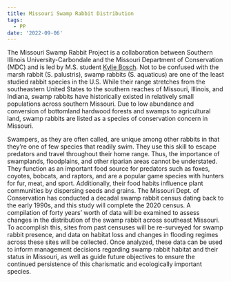 ```yaml
---
title: Missouri Swamp Rabbit Distribution
tags:
  - PP
date: '2022-09-06'
---
```

  
  The Missouri Swamp Rabbit Project is a collaboration between Southern Illinois University-Carbondale and the Missouri Department of Conservation (MDC) and is led by M.S. student [Kylie Bosch](https://peaselab.com/author/kylie-bosch/). Not to be confused with the marsh rabbit (S. palustris), swamp rabbits (S. aquaticus) are one of the least studied rabbit species in the U.S. While their range stretches from the southeastern United States to the southern reaches of Missouri, Illinois, and Indiana, swamp rabbits have historically existed in relatively small populations across southern Missouri. Due to low abundance and conversion of bottomland hardwood forests and swamps to agricultural land, swamp rabbits are listed as a species of conservation concern in Missouri.     
  
  Swampers, as they are often called, are unique among other rabbits in that they’re one of few species that readily swim. They use this skill to escape predators and travel throughout their home range. Thus, the importance of swamplands, floodplains, and other riparian areas cannot be understated. They function as an important food source for predators such as foxes, coyotes, bobcats, and raptors, and are a popular game species with hunters for fur, meat, and sport. Additionally, their food habits influence plant communities by dispersing seeds and grains. The Missouri Dept. of Conservation has conducted a decadal swamp rabbit census dating back to the early 1990s, and this study will complete the 2020 census. A compilation of forty years’ worth of data will be examined to assess changes in the distribution of the swamp rabbit across southeast Missouri. To accomplish this, sites from past censuses will be re-surveyed for swamp rabbit presence, and data on habitat loss and changes in flooding regimes across these sites will be collected. Once analyzed, these data can be used to inform management decisions regarding swamp rabbit habitat and their status in Missouri, as well as guide future objectives to ensure the continued persistence of this charismatic and ecologically important species. 